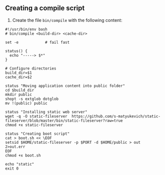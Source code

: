 ## Creating a compile script

1. Create the file `bin/compile` with the following content:
  ```file=~/custom_buildpack/bin/compile
  #!/usr/bin/env bash
  # bin/compile <build-dir> <cache-dir>

  set -e            # fail fast

  status() {
    echo "-----> $*"
  }

  # Configure directories
  build_dir=$1
  cache_dir=$2

  status "Moving application content into public folder"
  cd $build_dir
  mkdir public
  shopt -s extglob dotglob
  mv !(public) public 

  status "Installing static web server"
  wget -q -O static-fileserver  https://github.com/s-matyukevich/static-fileserver/blob/master/bin/static-fileserver?raw=true 
  chmod +x static-fileserver

  status "Creating boot script"
  cat > boot.sh << \EOF
  setsid $HOME/static-fileserver -p $PORT -d $HOME/public > out 2>out.err
  EOF
  chmod +x boot.sh

  echo "static"
  exit 0

  ```
